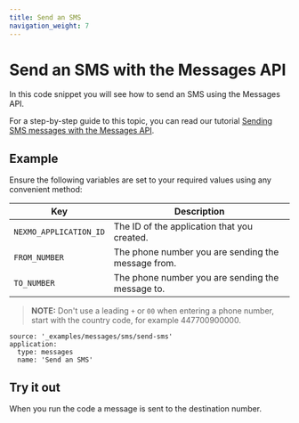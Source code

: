 ```yaml
---
title: Send an SMS
navigation_weight: 7
---
```


# Send an SMS with the Messages API

In this code snippet you will see how to send an SMS using the Messages API.

For a step-by-step guide to this topic, you can read our tutorial [Sending SMS messages with the Messages API](/tutorials/sending-sms-messages-with-messages-api).

## Example

Ensure the following variables are set to your required values using any convenient method:

Key | Description
-- | --
`NEXMO_APPLICATION_ID` | The ID of the application that you created.
`FROM_NUMBER` | The phone number you are sending the message from.
`TO_NUMBER` | The phone number you are sending the message to.

> **NOTE:** Don't use a leading `+` or `00` when entering a phone number, start with the country code, for example 447700900000.

```code_snippets
source: '_examples/messages/sms/send-sms'
application:
  type: messages
  name: 'Send an SMS'
```

## Try it out

When you run the code a message is sent to the destination number.
